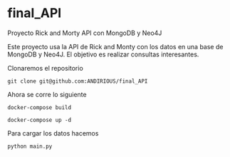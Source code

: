 # final_API
Proyecto Rick and Morty API con MongoDB y Neo4J

Este proyecto usa la API de Rick and Monty con los datos en una base de MongoDB y Neo4J. El objetivo es realizar consultas interesantes.

Clonaremos el repositorio 

```
git clone git@github.com:ANDIRIOUS/final_API

```

Ahora se corre lo siguiente

```
docker-compose build

docker-compose up -d
```

Para cargar los datos hacemos

```
python main.py
```

